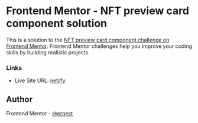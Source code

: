 # Frontend Mentor - NFT preview card component solution

This is a solution to the [NFT preview card component challenge on Frontend Mentor](https://www.frontendmentor.io/challenges/nft-preview-card-component-SbdUL_w0U). Frontend Mentor challenges help you improve your coding skills by building realistic projects. 



### Links

- Live Site URL: [netilfy](https://sparkly-kringle-40af62.netlify.app)


## Author
Frontend Mentor - [@ernest](https://www.frontendmentor.io/profile/Ernestsomto)
